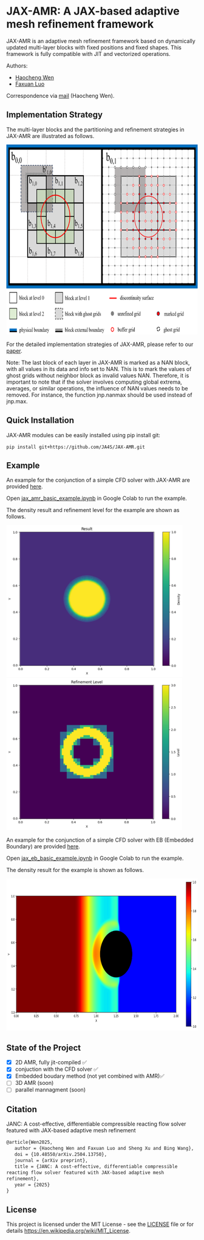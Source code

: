 # JAX-AMR: A JAX-based adaptive mesh refinement framework

JAX-AMR is an adaptive mesh refinement framework based on dynamically updated multi-layer blocks with fixed positions and fixed shapes. This framework is fully compatible with JIT and vectorized operations.

Authors:
- [Haocheng Wen](https://github.com/thuwen)
- [Faxuan Luo](https://github.com/luofx23)

Correspondence via [mail](mailto:haochengwenson@126.com) (Haocheng Wen).

## Implementation Strategy
The multi-layer blocks and the partitioning and refinement strategies in JAX-AMR are illustrated as follows.

<img src="/docs/images/blocks in JAX-AMR.png" alt="Schematic diagram of multi-layer blocks in JAX-AMR" height="500"/>

For the detailed implementation strategies of JAX-AMR, please refer to our [paper](https://doi.org/10.48550/arXiv.2504.13750).

Note: The last block of each layer in JAX-AMR is marked as a NAN block, with all values in its data and info set to NAN. This is to mark the values of ghost grids without neighbor block as invalid values NAN. Therefore, it is important to note that if the solver involves computing global extrema, averages, or similar operations, the influence of NAN values needs to be removed. For instance, the function jnp.nanmax should be used instead of jnp.max.

## Quick Installation
JAX-AMR modules can be easily installed using pip install git:
```
pip install git+https://github.com/JA4S/JAX-AMR.git
```

## Example

An example for the conjunction of a simple CFD solver with JAX-AMR are provided [here](https://github.com/JA4S/JAX-AMR/tree/main/examples).

Open [jax_amr_basic_example.ipynb](https://github.com/JA4S/JAX-AMR/blob/main/examples/jax_amr_basic_example.ipynb) in Google Colab to run the example.

The density result and refinement level for the example are shown as follows.

<img src="/examples/result.png" alt="result" height="400"/>

<img src="/examples/refinement_level.png" alt="refinement level" height="400"/>

An example for the conjunction of a simple CFD solver with EB (Embedded Boundary) are provided [here](https://github.com/JA4S/JAX-AMR/tree/main/examples).

Open [jax_eb_basic_example.ipynb](https://github.com/JA4S/JAX-AMR/blob/main/examples/jax_eb_basic_example.ipynb) in Google Colab to run the example.

The density result for the example is shown as follows.

<img src="/examples/result_eb.png" alt="result" height="400"/>

## State of the Project

- [x] 2D AMR, fully jit-compiled ✅
- [x] conjuction with the CFD solver ✅
- [x] Embedded boudary method (not yet combined with AMR)✅
- [ ] 3D AMR (soon)
- [ ] parallel mannagment (soon)

## Citation
JANC: A cost-effective, differentiable compressible reacting flow solver featured with JAX-based adaptive mesh refinement
```
@article{Wen2025,
   author = {Haocheng Wen and Faxuan Luo and Sheng Xu and Bing Wang},
   doi = {10.48550/arXiv.2504.13750},
   journal = {arXiv preprint},
   title = {JANC: A cost-effective, differentiable compressible reacting flow solver featured with JAX-based adaptive mesh refinement},
   year = {2025}
}
```


## License
This project is licensed under the MIT License - see 
the [LICENSE](LICENSE) file or for details https://en.wikipedia.org/wiki/MIT_License.
